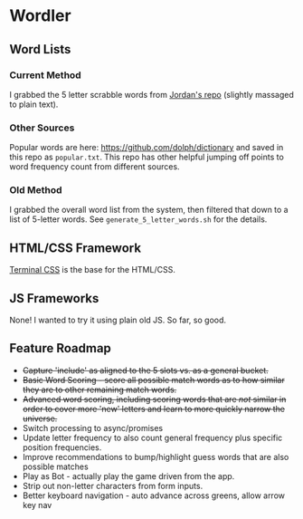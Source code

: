 # Wordler

## Word Lists

### Current Method

I grabbed the 5 letter scrabble words from [Jordan's repo](https://github.com/jakerella/guessle/blob/main/lists/scrabble_5.json) (slightly massaged to plain text).

### Other Sources

Popular words are here: https://github.com/dolph/dictionary and saved in this repo as `popular.txt`. This repo has other helpful jumping off points to word frequency count from different sources.

### Old Method

I grabbed the overall word list from the system, then filtered that down to a list of 5-letter words. See `generate_5_letter_words.sh` for the details.

## HTML/CSS Framework

[Terminal CSS](https://terminalcss.xyz/) is the base for the HTML/CSS.

## JS Frameworks

None! I wanted to try it using plain old JS. So far, so good.

## Feature Roadmap

* ~~Capture 'include' as aligned to the 5 slots vs. as a general bucket.~~
* ~~Basic Word Scoring - score all possible match words as to how similar they are to other remaining match words.~~
* ~~Advanced word scoring, including scoring words that are *not* similar in order to cover more 'new' letters and learn to more quickly narrow the universe.~~
* Switch processing to async/promises
* Update letter frequency to also count general frequency plus specific position frequencies.
* Improve recommendations to bump/highlight guess words that are also possible matches
* Play as Bot - actually play the game driven from the app.
* Strip out non-letter characters from form inputs.
* Better keyboard navigation - auto advance across greens, allow arrow key nav
